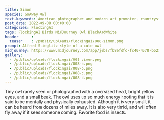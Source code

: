 ```yaml
---
title: Simon
species: GoAway Owl
text-keywords: American photographer and modern art promoter, countryside, perfectionist,  The Family of Man, mentally and physically exhausted
post_date: 2022-09-08 00:00:00
categories: FlockingAI
tags: FlockingAI Birds MidJourney Owl BlackAndWhite
header      :
  teaser    : /public/uploads/flockingai/008-simon.png
prompt: Alfred Stieglitz style of a cute owl
midjourney: https://www.midjourney.com/app/jobs/fb8efdfc-fc40-4578-b521-9e6034c640a8
gallery: 
  - /public/uploads/flockingai/008-simon.png
  - /public/uploads/flockingai/008-a.png
  - /public/uploads/flockingai/008-b.png
  - /public/uploads/flockingai/008-c.png
  - /public/uploads/flockingai/008-d.png
---
```


Tiny owl rarely seen or photographed with a oversized head, bright yellow eyes, and a small beak. The owl uses up so much energy hooting that it is said to be mentally and physically exhausted. Although it is very small, it can be heard from dozens of miles away. It is also very timid, and will often fly away if it sees someone coming. Favorite food is insects.
